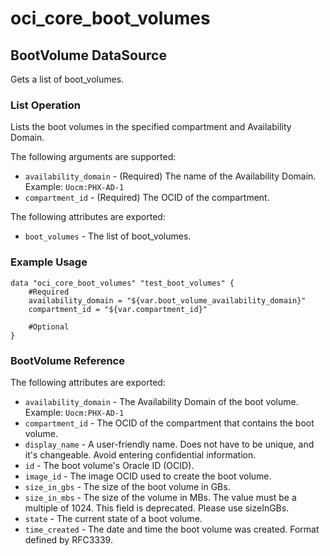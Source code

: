 
# oci_core_boot_volumes

## BootVolume DataSource

Gets a list of boot_volumes.

### List Operation
Lists the boot volumes in the specified compartment and Availability Domain.

The following arguments are supported:

* `availability_domain` - (Required) The name of the Availability Domain.  Example: `Uocm:PHX-AD-1` 
* `compartment_id` - (Required) The OCID of the compartment.


The following attributes are exported:

* `boot_volumes` - The list of boot_volumes.

### Example Usage

```
data "oci_core_boot_volumes" "test_boot_volumes" {
	#Required
	availability_domain = "${var.boot_volume_availability_domain}"
	compartment_id = "${var.compartment_id}"

	#Optional
}
```
### BootVolume Reference

The following attributes are exported:

* `availability_domain` - The Availability Domain of the boot volume.  Example: `Uocm:PHX-AD-1` 
* `compartment_id` - The OCID of the compartment that contains the boot volume.
* `display_name` - A user-friendly name. Does not have to be unique, and it's changeable. Avoid entering confidential information. 
* `id` - The boot volume's Oracle ID (OCID).
* `image_id` - The image OCID used to create the boot volume.
* `size_in_gbs` - The size of the boot volume in GBs.
* `size_in_mbs` - The size of the volume in MBs. The value must be a multiple of 1024. This field is deprecated. Please use sizeInGBs. 
* `state` - The current state of a boot volume.
* `time_created` - The date and time the boot volume was created. Format defined by RFC3339.

